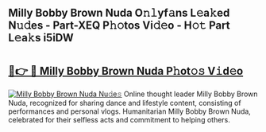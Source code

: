 ## Milly Bobby Brown Nuda O𝚗𝚕yf𝚊ns L𝚎a𝚔ed N𝚞𝚍es - Part-XEQ P𝚑𝚘tos Vi𝚍𝚎o - H𝚘𝚝 Part L𝚎a𝚔s i5iDW

# <h2><a href="http://kf41w8l.oniu.top/?m=Milly+Bobby+Brown+Nuda">🔗👉 🔴 Milly Bobby Brown Nuda P𝚑ot𝚘𝚜 V𝚒d𝚎o</a></h2>

[![Milly Bobby Brown Nuda Nu𝚍e𝚜](https://i.imgur.com/0qMVB7G.gif)](http://kf41w8l.oniu.top/?m=Milly+Bobby+Brown+Nuda)
Online thought leader Milly Bobby Brown Nuda, recognized for sharing dance and lifestyle content, consisting of performances and personal vlogs. Humanitarian Milly Bobby Brown Nuda, celebrated for their selfless acts and commitment to helping others.  
